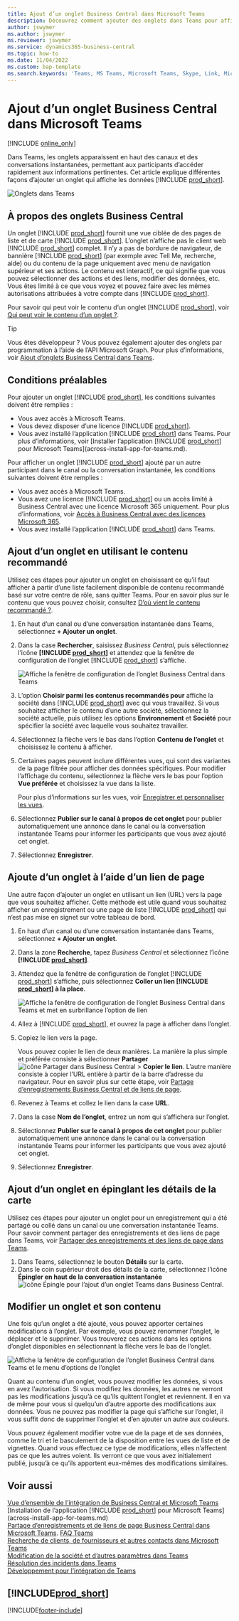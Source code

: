 ```yaml
---
title: Ajout d’un onglet Business Central dans Microsoft Teams
description: Découvrez comment ajouter des onglets dans Teams pour afficher des pages Business Central.
author: jswymer
ms.author: jswymer
ms.reviewer: jswymer
ms.service: dynamics365-business-central
ms.topic: how-to
ms.date: 11/04/2022
ms.custom: bap-template
ms.search.keywords: 'Teams, MS Teams, Microsoft Teams, Skype, Link, Microsoft 365, collaborate, collaboration, teamwork, share records, tab'
---
```


# <a name="add-business-central-tab-in-microsoft-teams"></a><a name="add-business-central-tab-in-microsoft-teams"></a>Ajout d’un onglet Business Central dans Microsoft Teams

[!INCLUDE [online_only](includes/online_only.md)]

Dans Teams, les onglets apparaissent en haut des canaux et des conversations instantanées, permettant aux participants d’accéder rapidement aux informations pertinentes. Cet article explique différentes façons d’ajouter un onglet qui affiche les données [!INCLUDE [prod_short](includes/prod_short.md)].

![Onglets dans Teams](media/teams-tabs-border.png)

## <a name="about-business-central-tabs"></a><a name="about-business-central-tabs"></a>À propos des onglets Business Central

Un onglet [!INCLUDE [prod_short](includes/prod_short.md)] fournit une vue ciblée de des pages de liste et de carte [!INCLUDE [prod_short](includes/prod_short.md)]. L’onglet n’affiche pas le client web [!INCLUDE [prod_short](includes/prod_short.md)] complet. Il n’y a pas de bordure de navigateur, de bannière [!INCLUDE [prod_short](includes/prod_short.md)] (par exemple avec Tell Me, recherche, aide) ou du contenu de la page uniquement avec menu de navigation supérieur et ses actions. Le contenu est interactif, ce qui signifie que vous pouvez sélectionner des actions et des liens, modifier des données, etc. Vous êtes limité à ce que vous voyez et pouvez faire avec les mêmes autorisations attribuées à votre compte dans [!INCLUDE [prod_short](includes/prod_short.md)].

Pour savoir qui peut voir le contenu d’un onglet [!INCLUDE [prod_short](includes/prod_short.md)], voir [Qui peut voir le contenu d’un onglet ?](/dynamics365/business-central/teams-faq?tabs=tabs#who-can-view).

> [!TIP]
> Vous êtes développeur ? Vous pouvez également ajouter des onglets par programmation à l’aide de l’API Microsoft Graph. Pour plus d’informations, voir [Ajout d’onglets Business Central dans Teams](/dynamics365/business-central/dev-itpro/developer/devenv-develop-for-teams-tabs).  

## <a name="prerequisites"></a><a name="prerequisites"></a>Conditions préalables

Pour ajouter un onglet [!INCLUDE [prod_short](includes/prod_short.md)], les conditions suivantes doivent être remplies :

- Vous avez accès à Microsoft Teams.
- Vous devez disposer d’une licence [!INCLUDE [prod_short](includes/prod_short.md)].
- Vous avez installé l’application [!INCLUDE [prod_short](includes/prod_short.md)] dans Teams. Pour plus d’informations, voir [Installer l’application [!INCLUDE [prod_short](includes/prod_short.md)] pour Microsoft Teams](across-install-app-for-teams.md).

Pour afficher un onglet [!INCLUDE [prod_short](includes/prod_short.md)] ajouté par un autre participant dans le canal ou la conversation instantanée, les conditions suivantes doivent être remplies :

- Vous avez accès à Microsoft Teams.
- Vous avez une licence [!INCLUDE [prod_short](includes/prod_short.md)] ou un accès limité à Business Central avec une licence Microsoft 365 uniquement. Pour plus d’informations, voir [Accès à Business Central avec des licences Microsoft 365](admin-access-with-m365-license.md).
- Vous avez installé l’application [!INCLUDE [prod_short](includes/prod_short.md)] dans Teams.

## <a name="add-tab-using-recommended-content"></a><a name="add-tab-using-recommended-content"></a>Ajout d’un onglet en utilisant le contenu recommandé

Utilisez ces étapes pour ajouter un onglet en choisissant ce qu’il faut afficher à partir d’une liste facilement disponible de contenu recommandé basé sur votre centre de rôle, sans quitter Teams. Pour en savoir plus sur le contenu que vous pouvez choisir, consultez [D’où vient le contenu recommandé ?](/dynamics365/business-central/teams-faq?tabs=tabs#where-does-the-recommended-content-come-from).

1. En haut d’un canal ou d’une conversation instantanée dans Teams, sélectionnez **+ Ajouter un onglet**.
2. Dans la case **Rechercher**, saisissez *Business Central*, puis sélectionnez l’icône **[!INCLUDE [prod_short](includes/prod_short.md)]** et attendez que la fenêtre de configuration de l’onglet [!INCLUDE [prod_short](includes/prod_short.md)] s’affiche.

   ![Affiche la fenêtre de configuration de l’onglet Business Central dans Teams](media/teams-bc-tab-config-window.png)

3. L’option **Choisir parmi les contenus recommandés pour** affiche la société dans [!INCLUDE [prod_short](includes/prod_short.md)] avec qui vous travaillez. Si vous souhaitez afficher le contenu d’une autre société, sélectionnez la société actuelle, puis utilisez les options **Environnement** et **Société** pour spécifier la société avec laquelle vous souhaitez travailler.
4. Sélectionnez la flèche vers le bas dans l’option **Contenu de l’onglet** et choisissez le contenu à afficher.

   <!-- The list shows all pages that are bookmarked on your role center in [!INCLUDE [prod_short](includes/prod_short.md)]. To learn more about the content that you can choose from, see [Where does the recommended content come from?](teams-faq.md#recommended-content).-->
5. Certaines pages peuvent inclure différentes vues, qui sont des variantes de la page filtrée pour afficher des données spécifiques. Pour modifier l’affichage du contenu, sélectionnez la flèche vers le bas pour l’option **Vue préférée** et choisissez la vue dans la liste.

   Pour plus d’informations sur les vues, voir [Enregistrer et personnaliser les vues](ui-views.md).
6. Sélectionnez **Publier sur le canal à propos de cet onglet** pour publier automatiquement une annonce dans le canal ou la conversation instantanée Teams pour informer les participants que vous avez ajouté cet onglet.
7. Sélectionnez **Enregistrer**.

## <a name="add-tab-using-a-page-link"></a><a name="add-tab-using-a-page-link"></a>Ajoute d’un onglet à l’aide d’un lien de page

Une autre façon d’ajouter un onglet en utilisant un lien (URL) vers la page que vous souhaitez afficher. Cette méthode est utile quand vous souhaitez afficher un enregistrement ou une page de liste [!INCLUDE [prod_short](includes/prod_short.md)] qui n’est pas mise en signet sur votre tableau de bord.

1. En haut d’un canal ou d’une conversation instantanée dans Teams, sélectionnez **+ Ajouter un onglet**.
2. Dans la zone **Recherche**, tapez *Business Central* et sélectionnez l’icône **[!INCLUDE [prod_short](includes/prod_short.md)]**.
3. Attendez que la fenêtre de configuration de l’onglet [!INCLUDE [prod_short](includes/prod_short.md)] s’affiche, puis sélectionnez **Coller un lien [!INCLUDE [prod_short](includes/prod_short.md)] à la place**.

   ![Affiche la fenêtre de configuration de l’onglet Business Central dans Teams et met en surbrillance l’option de lien](media/teams-bc-tab-config-window-page-link.png)
4. Allez à [!INCLUDE [prod_short](includes/prod_short.md)], et ouvrez la page à afficher dans l’onglet.
5. Copiez le lien vers la page.

   Vous pouvez copier le lien de deux manières. La manière la plus simple et préférée consiste à sélectionner **Partager** ![icône Partager dans Business Central](media/share-icon.png) > **Copier le lien**. L’autre manière consiste à copier l’URL entière à partir de la barre d’adresse du navigateur. Pour en savoir plus sur cette étape, voir [Partage d’enregistrements Business Central et de liens de page](across-working-with-teams.md).

6. Revenez à Teams et collez le lien dans la case **URL**.
7. Dans la case **Nom de l’onglet**, entrez un nom qui s’affichera sur l’onglet.
8. Sélectionnez **Publier sur le canal à propos de cet onglet** pour publier automatiquement une annonce dans le canal ou la conversation instantanée Teams pour informer les participants que vous avez ajouté cet onglet.
9. Sélectionnez **Enregistrer**.

## <a name="add-tab-by-pinning-card-details"></a><a name="add-tab-by-pinning-card-details"></a>Ajout d’un onglet en épinglant les détails de la carte

Utilisez ces étapes pour ajouter un onglet pour un enregistrement qui a été partagé ou collé dans un canal ou une conversation instantanée Teams. Pour savoir comment partager des enregistrements et des liens de page dans Teams, voir [Partager des enregistrements et des liens de page dans Teams](across-working-with-teams.md).

1. Dans Teams, sélectionnez le bouton **Détails** sur la carte.
2. Dans le coin supérieur droit des détails de la carte, sélectionnez l’icône **Épingler en haut de la conversation instantanée** ![icône Épingle pour l’ajout d’un onglet Teams dans Business Central](media/pin-teams.png).

## <a name="change-a-tab-and-its-content"></a><a name="change-a-tab-and-its-content"></a>Modifier un onglet et son contenu

Une fois qu’un onglet a été ajouté, vous pouvez apporter certaines modifications à l’onglet. Par exemple, vous pouvez renommer l’onglet, le déplacer et le supprimer. Vous trouverez ces actions dans les options d’onglet disponibles en sélectionnant la flèche vers le bas de l’onglet.

![Affiche la fenêtre de configuration de l’onglet Business Central dans Teams et le menu d’options de l’onglet](media/teams-bc-tab-config-window-options.png)

Quant au contenu d’un onglet, vous pouvez modifier les données, si vous en avez l’autorisation. Si vous modifiez les données, les autres ne verront pas les modifications jusqu’à ce qu’ils quittent l’onglet et reviennent. Il en va de même pour vous si quelqu’un d’autre apporte des modifications aux données. Vous ne pouvez pas modifier la page qui s’affiche sur l’onglet, il vous suffit donc de supprimer l’onglet et d’en ajouter un autre aux couleurs.

Vous pouvez également modifier votre vue de la page et de ses données, comme le tri et le basculement de la disposition entre les vues de liste et de vignettes. Quand vous effectuez ce type de modifications, elles n’affectent pas ce que les autres voient. Ils verront ce que vous avez initialement publié, jusqu’à ce qu’ils apportent eux-mêmes des modifications similaires.

## <a name="see-also"></a><a name="see-also"></a>Voir aussi

[Vue d’ensemble de l’intégration de Business Central et Microsoft Teams](across-teams-overview.md)  
[Installation de l’application [!INCLUDE [prod_short](includes/prod_short.md)] pour Microsoft Teams](across-install-app-for-teams.md)  
[Partage d’enregistrements et de liens de page Business Central dans Microsoft Teams](across-working-with-teams.md).
[FAQ Teams](teams-faq.md)  
[Recherche de clients, de fournisseurs et autres contacts dans Microsoft Teams](across-search-contacts-teams.md)  
[Modification de la société et d’autres paramètres dans Teams](across-teams-settings.md)  
[Résolution des incidents dans Teams](admin-teams-troubleshooting.md)  
[Développement pour l’intégration de Teams](/dynamics365/business-central/dev-itpro/developer/devenv-develop-for-teams)  

## [!INCLUDE[prod_short](includes/free_trial_md.md)]

[!INCLUDE[footer-include](includes/footer-banner.md)]
